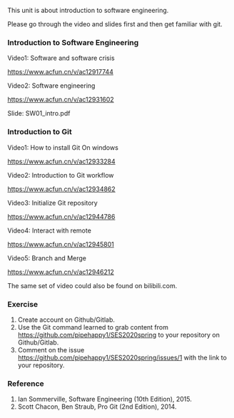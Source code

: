 This unit is about introduction to software engineering.

Please go through the video and slides first and then get familiar with git.

### Introduction to Software Engineering

Video1: Software and software crisis

https://www.acfun.cn/v/ac12917744

Video2: Software engineering

https://www.acfun.cn/v/ac12931602

Slide: SW01_intro.pdf


### Introduction to Git


Video1: How to install Git On windows

https://www.acfun.cn/v/ac12933284

Video2: Introduction to Git workflow

https://www.acfun.cn/v/ac12934862

Video3: Initialize Git repository

https://www.acfun.cn/v/ac12944786

Video4: Interact with remote

https://www.acfun.cn/v/ac12945801

Video5: Branch and Merge

https://www.acfun.cn/v/ac12946212

The same set of video could also be found on bilibili.com.

### Exercise

1. Create account on Github/Gitlab.
2. Use the Git command learned to grab content from https://github.com/pipehappy1/SES2020spring to your repository on Github/Gitlab.
3. Comment on the issue https://github.com/pipehappy1/SES2020spring/issues/1 with the link to your repository.

### Reference

1. Ian Sommerville, Software Engineering (10th Edition), 2015.
2. Scott Chacon, Ben Straub, Pro Git (2nd Edition), 2014.
